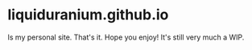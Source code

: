 # liquiduranium.github.io
Is my personal site. That's it. Hope you enjoy! It's still very much a WIP.

